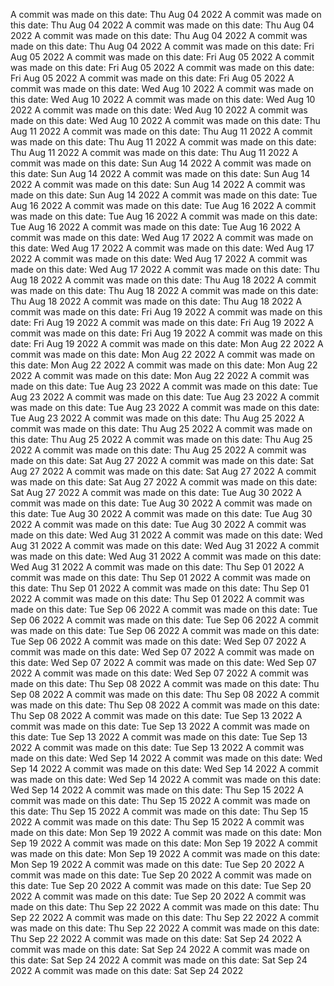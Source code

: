 A commit was made on this date: Thu Aug 04 2022
A commit was made on this date: Thu Aug 04 2022
A commit was made on this date: Thu Aug 04 2022
A commit was made on this date: Thu Aug 04 2022
A commit was made on this date: Thu Aug 04 2022
A commit was made on this date: Fri Aug 05 2022
A commit was made on this date: Fri Aug 05 2022
A commit was made on this date: Fri Aug 05 2022
A commit was made on this date: Fri Aug 05 2022
A commit was made on this date: Fri Aug 05 2022
A commit was made on this date: Wed Aug 10 2022
A commit was made on this date: Wed Aug 10 2022
A commit was made on this date: Wed Aug 10 2022
A commit was made on this date: Wed Aug 10 2022
A commit was made on this date: Wed Aug 10 2022
A commit was made on this date: Thu Aug 11 2022
A commit was made on this date: Thu Aug 11 2022
A commit was made on this date: Thu Aug 11 2022
A commit was made on this date: Thu Aug 11 2022
A commit was made on this date: Thu Aug 11 2022
A commit was made on this date: Sun Aug 14 2022
A commit was made on this date: Sun Aug 14 2022
A commit was made on this date: Sun Aug 14 2022
A commit was made on this date: Sun Aug 14 2022
A commit was made on this date: Sun Aug 14 2022
A commit was made on this date: Tue Aug 16 2022
A commit was made on this date: Tue Aug 16 2022
A commit was made on this date: Tue Aug 16 2022
A commit was made on this date: Tue Aug 16 2022
A commit was made on this date: Tue Aug 16 2022
A commit was made on this date: Wed Aug 17 2022
A commit was made on this date: Wed Aug 17 2022
A commit was made on this date: Wed Aug 17 2022
A commit was made on this date: Wed Aug 17 2022
A commit was made on this date: Wed Aug 17 2022
A commit was made on this date: Thu Aug 18 2022
A commit was made on this date: Thu Aug 18 2022
A commit was made on this date: Thu Aug 18 2022
A commit was made on this date: Thu Aug 18 2022
A commit was made on this date: Thu Aug 18 2022
A commit was made on this date: Fri Aug 19 2022
A commit was made on this date: Fri Aug 19 2022
A commit was made on this date: Fri Aug 19 2022
A commit was made on this date: Fri Aug 19 2022
A commit was made on this date: Fri Aug 19 2022
A commit was made on this date: Mon Aug 22 2022
A commit was made on this date: Mon Aug 22 2022
A commit was made on this date: Mon Aug 22 2022
A commit was made on this date: Mon Aug 22 2022
A commit was made on this date: Mon Aug 22 2022
A commit was made on this date: Tue Aug 23 2022
A commit was made on this date: Tue Aug 23 2022
A commit was made on this date: Tue Aug 23 2022
A commit was made on this date: Tue Aug 23 2022
A commit was made on this date: Tue Aug 23 2022
A commit was made on this date: Thu Aug 25 2022
A commit was made on this date: Thu Aug 25 2022
A commit was made on this date: Thu Aug 25 2022
A commit was made on this date: Thu Aug 25 2022
A commit was made on this date: Thu Aug 25 2022
A commit was made on this date: Sat Aug 27 2022
A commit was made on this date: Sat Aug 27 2022
A commit was made on this date: Sat Aug 27 2022
A commit was made on this date: Sat Aug 27 2022
A commit was made on this date: Sat Aug 27 2022
A commit was made on this date: Tue Aug 30 2022
A commit was made on this date: Tue Aug 30 2022
A commit was made on this date: Tue Aug 30 2022
A commit was made on this date: Tue Aug 30 2022
A commit was made on this date: Tue Aug 30 2022
A commit was made on this date: Wed Aug 31 2022
A commit was made on this date: Wed Aug 31 2022
A commit was made on this date: Wed Aug 31 2022
A commit was made on this date: Wed Aug 31 2022
A commit was made on this date: Wed Aug 31 2022
A commit was made on this date: Thu Sep 01 2022
A commit was made on this date: Thu Sep 01 2022
A commit was made on this date: Thu Sep 01 2022
A commit was made on this date: Thu Sep 01 2022
A commit was made on this date: Thu Sep 01 2022
A commit was made on this date: Tue Sep 06 2022
A commit was made on this date: Tue Sep 06 2022
A commit was made on this date: Tue Sep 06 2022
A commit was made on this date: Tue Sep 06 2022
A commit was made on this date: Tue Sep 06 2022
A commit was made on this date: Wed Sep 07 2022
A commit was made on this date: Wed Sep 07 2022
A commit was made on this date: Wed Sep 07 2022
A commit was made on this date: Wed Sep 07 2022
A commit was made on this date: Wed Sep 07 2022
A commit was made on this date: Thu Sep 08 2022
A commit was made on this date: Thu Sep 08 2022
A commit was made on this date: Thu Sep 08 2022
A commit was made on this date: Thu Sep 08 2022
A commit was made on this date: Thu Sep 08 2022
A commit was made on this date: Tue Sep 13 2022
A commit was made on this date: Tue Sep 13 2022
A commit was made on this date: Tue Sep 13 2022
A commit was made on this date: Tue Sep 13 2022
A commit was made on this date: Tue Sep 13 2022
A commit was made on this date: Wed Sep 14 2022
A commit was made on this date: Wed Sep 14 2022
A commit was made on this date: Wed Sep 14 2022
A commit was made on this date: Wed Sep 14 2022
A commit was made on this date: Wed Sep 14 2022
A commit was made on this date: Thu Sep 15 2022
A commit was made on this date: Thu Sep 15 2022
A commit was made on this date: Thu Sep 15 2022
A commit was made on this date: Thu Sep 15 2022
A commit was made on this date: Thu Sep 15 2022
A commit was made on this date: Mon Sep 19 2022
A commit was made on this date: Mon Sep 19 2022
A commit was made on this date: Mon Sep 19 2022
A commit was made on this date: Mon Sep 19 2022
A commit was made on this date: Mon Sep 19 2022
A commit was made on this date: Tue Sep 20 2022
A commit was made on this date: Tue Sep 20 2022
A commit was made on this date: Tue Sep 20 2022
A commit was made on this date: Tue Sep 20 2022
A commit was made on this date: Tue Sep 20 2022
A commit was made on this date: Thu Sep 22 2022
A commit was made on this date: Thu Sep 22 2022
A commit was made on this date: Thu Sep 22 2022
A commit was made on this date: Thu Sep 22 2022
A commit was made on this date: Thu Sep 22 2022
A commit was made on this date: Sat Sep 24 2022
A commit was made on this date: Sat Sep 24 2022
A commit was made on this date: Sat Sep 24 2022
A commit was made on this date: Sat Sep 24 2022
A commit was made on this date: Sat Sep 24 2022
